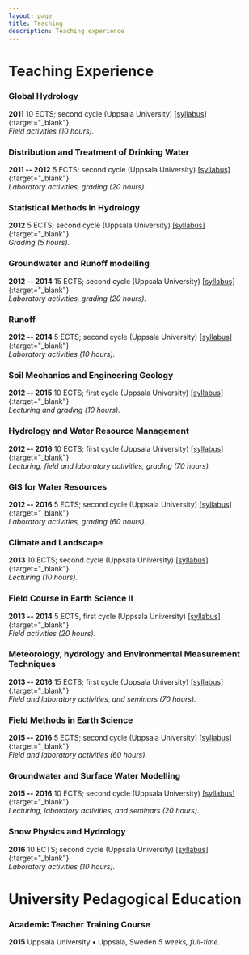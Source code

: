 ```yaml
---
layout: page
title: Teaching
description: Teaching experience
---
```


# Teaching Experience

### Global Hydrology
**2011** 10 ECTS; second cycle (Uppsala University) [[syllabus]](https://www.uu.se/en/admissions/master/selma/kursplan/?kKod=1HY115){:target="_blank"}  
*Field activities (10 hours).*

### Distribution and Treatment of Drinking Water
**2011 -- 2012** 5 ECTS; second cycle (Uppsala University) [[syllabus]](https://www.uu.se/en/admissions/master/selma/kursplan/?kKod=1TV441){:target="_blank"}  
*Laboratory activities, grading (20 hours).*

### Statistical Methods in Hydrology
**2012** 5 ECTS; second cycle (Uppsala University) [[syllabus]](https://www.uu.se/en/admissions/master/selma/kursplan/?kKod=1HY114){:target="_blank"}  
*Grading (5 hours).*

### Groundwater and Runoff modelling
**2012 -- 2014** 15 ECTS; second cycle (Uppsala University) [[syllabus]](https://www.uu.se/en/admissions/master/selma/kursplan/?kKod=1HY000){:target="_blank"}  
*Laboratory activities, grading (20 hours).*

### Runoff
**2012 -- 2014** 5 ECTS; second cycle (Uppsala University) [[syllabus]](http://www.uu.se/en/admissions/master/selma/kursplan/?kKod=1TV443){:target="_blank"}  
*Laboratory activities (10 hours).*

### Soil Mechanics and Engineering Geology
**2012 -- 2015** 10 ECTS; first cycle (Uppsala University) [[syllabus]](http://www.uu.se/en/admissions/master/selma/kursplan/?kKod=1GV047){:target="_blank"}  
*Lecturing and grading (10 hours).*

### Hydrology and Water Resource Management
**2012 -- 2016** 10 ECTS; first cycle (Uppsala University) [[syllabus]](http://www.uu.se/en/admissions/master/selma/kursplan/?kKod=1HY141){:target="_blank"}  
*Lecturing, field and laboratory activities, grading (70 hours).*

### GIS for Water Resources
**2012 -- 2016** 5 ECTS; second cycle (Uppsala University) [[syllabus]](https://www.uu.se/en/admissions/master/selma/kursplan/?kKod=1TV444){:target="_blank"}  
*Laboratory activities, grading (60 hours).*

### Climate and Landscape
**2013** 10 ECTS; second cycle (Uppsala University) [[syllabus]](https://www.uu.se/en/admissions/master/selma/kursplan/?kKod=1GE111){:target="_blank"}  
*Lecturing (10 hours).*

### Field Course in Earth Science II
**2013 -- 2014** 5 ECTS, first cycle (Uppsala University) [[syllabus]](http://www.uu.se/en/admissions/master/selma/kursplan/?kKod=1GV053){:target="_blank"}  
*Field activities (20 hours).*

### Meteorology, hydrology and Environmental Measurement Techniques
**2013 -- 2016** 15 ECTS; first cycle (Uppsala University) [[syllabus]](http://www.uu.se/en/admissions/master/selma/kursplan/?kKod=1TV015){:target="_blank"}  
*Field and laboratory activities, and seminars (70 hours).*

### Field Methods in Earth Science
**2015 -- 2016** 5 ECTS; second cycle (Uppsala University) [[syllabus]](http://www.uu.se/en/admissions/master/selma/kursplan/?kKod=1GE043){:target="_blank"}  
*Field and laboratory activities (60 hours).*

### Groundwater and Surface Water Modelling
**2015 -- 2016** 10 ECTS; second cycle (Uppsala University) [[syllabus]](http://www.uu.se/en/admissions/master/selma/kursplan/?kKod=1HY041){:target="_blank"}  
*Lecturing, laboratory activities, and seminars (20 hours).*

### Snow Physics and Hydrology
**2016** 10 ECTS; second cycle (Uppsala University) [[syllabus]](http://www.uu.se/en/admissions/master/selma/kursplan/?kKod=1GE056){:target="_blank"}  
*Laboratory activities (10 hours).*

<div class="line-separator"></div>

# University Pedagogical Education

### Academic Teacher Training Course
**2015** Uppsala University • Uppsala, Sweden
*5 weeks, full-time.*
